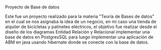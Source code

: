 Proyecto de Base de datos 

Este fue un proyecto realizado para la materia "Teoría de Bases de datos" en el cual se nos asignaba la idea de un negocio, en mi caso una tienda de alquiler de bicicletas y patinetes eléctricos, el objetivo fue realizar desde el diseño de los diagramas Entidad Relación y Relacional implementar una base de datos en PostgresSQL para luego implementar una aplicación de ABM en java usando hibernate donde se conecte con la base de datos.
